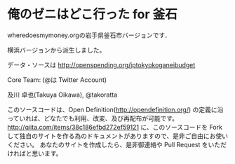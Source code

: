 # 俺のゼニはどこ行った for 釜石

wheredoesmymoney.orgの岩手県釜石市バージョンです．

横浜バージョンから派生しました。

データ・ソースは http://openspending.org/jptokyokoganeibudget

Core Team: (@は Twitter Account)

及川 卓也(Takuya Oikawa), @takoratta

このソースコードは、Open Definition(http://opendefinition.org/) の定義に沿っていれば、どなたでも利用、改変、及び再配布が可能です。
http://qiita.com/items/38c186efbd272ef59121
に、このソースコードを Fork して独自のサイトを作る為のドキュメントがありますので、是非ご自由にお使いください。
あなたのサイトを作成したら、是非御連絡や Pull Request をいただければと思います。
